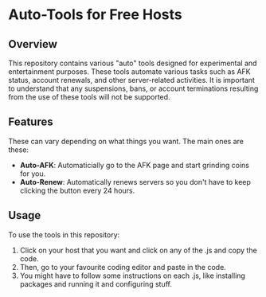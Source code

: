 # Auto-Tools for Free Hosts

## Overview

This repository contains various "auto" tools designed for experimental and entertainment purposes. These tools automate various tasks such as AFK status, account renewals, and other server-related activities. It is important to understand that any suspensions, bans, or account terminations resulting from the use of these tools will not be supported.

## Features
These can vary depending on what things you want. The main ones are these:

- **Auto-AFK**: Automaticially go to the AFK page and start grinding coins for you.
- **Auto-Renew**: Automatically renews servers so you don't have to keep clicking the button every 24 hours.
  
## Usage

To use the tools in this repository:

1. Click on your host that you want and click on any of the .js and copy the code.
2. Then, go to your favourite coding editor and paste in the code.
3. You might have to follow some instructions on each .js, like installing packages and running it and configuring stuff.
